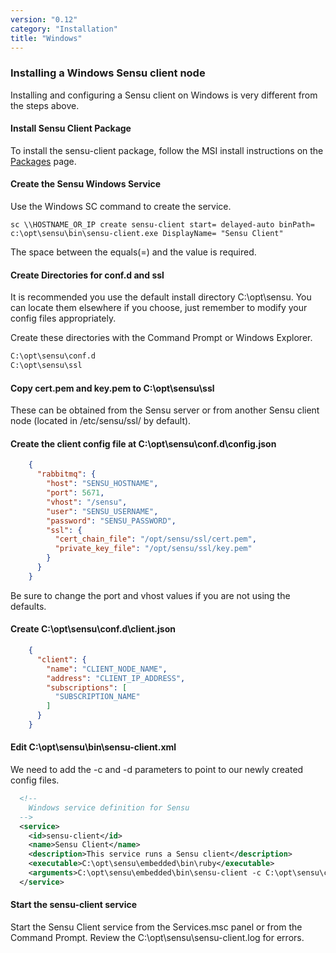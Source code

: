 ```yaml
---
version: "0.12"
category: "Installation"
title: "Windows"
---
```


### Installing a Windows Sensu client node

Installing and configuring a Sensu client on Windows is very different from the steps above.

#### Install Sensu Client Package

To install the sensu-client package, follow the MSI install instructions on the [Packages](packages) page.

#### Create the Sensu Windows Service

Use the Windows SC command to create the service.

``` shell
sc \\HOSTNAME_OR_IP create sensu-client start= delayed-auto binPath= c:\opt\sensu\bin\sensu-client.exe DisplayName= "Sensu Client"
```

The space between the equals(=) and the value is required.

#### Create Directories for conf.d and ssl


It is recommended you use the default install directory C:\opt\sensu.  You can locate them elsewhere if you choose, just remember to modify your config files appropriately.

Create these directories with the Command Prompt or Windows Explorer.

``` cmd
C:\opt\sensu\conf.d
C:\opt\sensu\ssl
```

#### Copy cert.pem and key.pem to C:\opt\sensu\ssl


These can be obtained from the Sensu server or from another Sensu client node (located in /etc/sensu/ssl/ by default).

#### Create the client config file at C:\opt\sensu\conf.d\config.json


``` json
    {
      "rabbitmq": {
        "host": "SENSU_HOSTNAME",
        "port": 5671,
        "vhost": "/sensu",
        "user": "SENSU_USERNAME",
        "password": "SENSU_PASSWORD",
        "ssl": {
          "cert_chain_file": "/opt/sensu/ssl/cert.pem",
          "private_key_file": "/opt/sensu/ssl/key.pem"
        }
      }
    }
```

Be sure to change the port and vhost values if you are not using the defaults.

#### Create C:\opt\sensu\conf.d\client.json


``` json
    {
      "client": {
        "name": "CLIENT_NODE_NAME",
        "address": "CLIENT_IP_ADDRESS",
        "subscriptions": [
          "SUBSCRIPTION_NAME"
        ]
      }
    }
```

#### Edit C:\opt\sensu\bin\sensu-client.xml


We need to add the -c and -d parameters to point to our newly created config files.

``` xml
  <!--
    Windows service definition for Sensu
  -->
  <service>
    <id>sensu-client</id>
    <name>Sensu Client</name>
    <description>This service runs a Sensu client</description>
    <executable>C:\opt\sensu\embedded\bin\ruby</executable>
    <arguments>C:\opt\sensu\embedded\bin\sensu-client -c C:\opt\sensu\config.json -d C:\opt\sensu\conf.d -l C:\opt\sensu\sensu-client.log</arguments>
  </service>
```


#### Start the sensu-client service


Start the Sensu Client service from the Services.msc panel or from the Command Prompt.  Review the C:\opt\sensu\sensu-client.log for errors.
